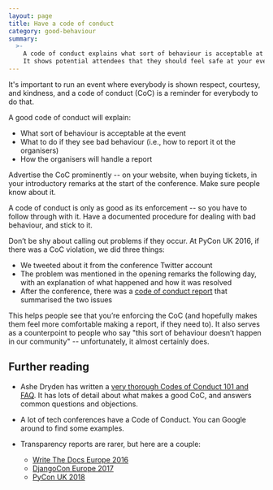 ```yaml
---
layout: page
title: Have a code of conduct
category: good-behaviour
summary:
  >-
    A code of conduct explains what sort of behaviour is acceptable at your event, how violations will be dealt with, and how to report a problem.
    It shows potential attendees that they should feel safe at your event.
---
```


It's important to run an event where everybody is shown respect, courtesy, and kindness, and a code of conduct (CoC) is a reminder for everybody to do that.

A good code of conduct will explain:

*   What sort of behaviour is acceptable at the event
*   What to do if they see bad behaviour (i.e., how to report it ot the organisers)
*   How the organisers will handle a report

Advertise the CoC prominently -- on your website, when buying tickets, in your introductory remarks at the start of the conference.
Make sure people know about it.

A code of conduct is only as good as its enforcement -- so you have to follow through with it.
Have a documented procedure for dealing with bad behaviour, and stick to it.

Don’t be shy about calling out problems if they occur.
At PyCon UK 2016, if there was a CoC violation, we did three things:

-   We tweeted about it from the conference Twitter account
-   The problem was mentioned in the opening remarks the following day, with an explanation of what happened and how it was resolved
-   After the conference, there was a [code of conduct report](https://2016.pyconuk.org/news/20160919-coc/) that summarised the two issues

This helps people see that you’re enforcing the CoC (and hopefully makes them feel more comfortable making a report, if they need to).
It also serves as a counterpoint to people who say "this sort of behaviour doesn’t happen in our community" -- unfortunately, it almost certainly does.

## Further reading

*   Ashe Dryden has written a [very thorough Codes of Conduct 101 and FAQ](https://www.ashedryden.com/blog/codes-of-conduct-101-faq).
    It has lots of detail about what makes a good CoC, and answers common questions and objections.

*   A lot of tech conferences have a Code of Conduct.
    You can Google around to find some examples.

*   Transparency reports are rarer, but here are a couple:

    -   [Write The Docs Europe 2016](http://www.writethedocs.org/conf/eu/2016/news/code-of-conduct-report/)
    -   [DjangoCon Europe 2017](https://2017.djangocon.eu/code-of-conduct-transparency-report/)
    -   [PyCon UK 2018](https://2018.pyconuk.org/code-conduct/transparency-report/)